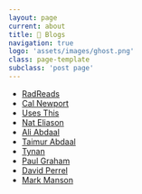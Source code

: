 ```yaml
---
layout: page
current: about
title: 📝 Blogs
navigation: true
logo: 'assets/images/ghost.png'
class: page-template
subclass: 'post page'
---
```


- <a href="https://radreads.co" target="_blank"> RadReads</a>
- <a href="https://www.calnewport.com/blog" target="_blank"> Cal Newport</a>
- <a href="https://usesthis.com" target="_blank"> Uses This</a>
- <a href="https://www.nateliason.com" target="_blank"> Nat Eliason</a>
- <a href="https://aliabdaal.com" target="_blank"> Ali Abdaal</a>
- <a href="https://taimur.me" target="_blank"> Taimur Abdaal</a>
- <a href="http://tynan.com" target="_blank"> Tynan</a>
- <a href="http://www.paulgraham.com/articles.html" target="_blank"> Paul Graham</a>
- <a href="https://www.perell.com/blog" target="_blank"> David Perrel</a>
- <a href="https://markmanson.net" target="_blank"> Mark Manson</a>
